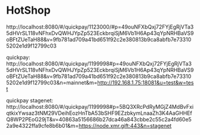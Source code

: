 # HotShop
http://localhost:8080/#/quickpay/1123000/#p=49ouNFXbQxj72FYjEgRjVTa35dHVrSL118vNFhxDvQWHJYpZp523EckbrqiSjM6Vb1H6Ap43qYpNRHBaVS9oBFtZUeTaH88&v=9fb781ad709a41bd651f92c2e380813b9ca8abfb7e733105202e1d9f12799c03

quickpay:
http://localhost:8080/#/quickpay/1199998#p=49ouNFXbQxj72FYjEgRjVTa35dHVrSL118vNFhxDvQWHJYpZp523EckbrqiSjM6Vb1H6Ap43qYpNRHBaVS9oBFtZUeTaH88&v=9fb781ad709a41bd651f92c2e380813b9ca8abfb7e733105202e1d9f12799c03&n=mainnet&m=http://192.168.1.75:18081&u=test&w=test


quickpay stagenet:
http://localhost:8080/#/quickpay/1199998#p=5BQ3XRcPdRyMGjZ4MdBvFxiqtkixYwsaz3tNM29VDeihEozHnTbA53bSHF9EZzbkymLnaaZh3K4AaGHHEfQ8WP2PEoG29jT&v=40863a5156686b27dca46a843cbbe2c55c2a4fd60e52a9e4322ffa9cfe8b6b01&m=https://node.xmr.gift:443&n=stagenet
